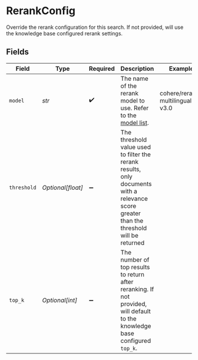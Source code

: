 # RerankConfig

Override the rerank configuration for this search. If not provided, will use the knowledge base configured rerank settings.


## Fields

| Field                                                                                                                                    | Type                                                                                                                                     | Required                                                                                                                                 | Description                                                                                                                              | Example                                                                                                                                  |
| ---------------------------------------------------------------------------------------------------------------------------------------- | ---------------------------------------------------------------------------------------------------------------------------------------- | ---------------------------------------------------------------------------------------------------------------------------------------- | ---------------------------------------------------------------------------------------------------------------------------------------- | ---------------------------------------------------------------------------------------------------------------------------------------- |
| `model`                                                                                                                                  | *str*                                                                                                                                    | :heavy_check_mark:                                                                                                                       | The name of the rerank model to use. Refer to the [model list](https://docs.orq.ai/docs/proxy#/rerank-models).                           | cohere/rerank-multilingual-v3.0                                                                                                          |
| `threshold`                                                                                                                              | *Optional[float]*                                                                                                                        | :heavy_minus_sign:                                                                                                                       | The threshold value used to filter the rerank results, only documents with a relevance score greater than the threshold will be returned |                                                                                                                                          |
| `top_k`                                                                                                                                  | *Optional[int]*                                                                                                                          | :heavy_minus_sign:                                                                                                                       | The number of top results to return after reranking. If not provided, will default to the knowledge base configured `top_k`.             |                                                                                                                                          |